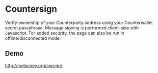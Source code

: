 Countersign
==========
Verify ownership of your Counterparty address using your Counterwallet secret passphrase. Message signing is performed client-side with Javascript. For added security, the page can also be run in offline/disconnected mode.

Demo
----
http://joelooney.org/cwsign/
